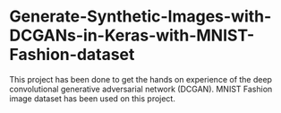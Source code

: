 # Generate-Synthetic-Images-with-DCGANs-in-Keras-with-MNIST-Fashion-dataset
This project has been done to get the hands on experience of the deep convolutional generative adversarial network (DCGAN). MNIST Fashion image dataset has been used on this project. 

